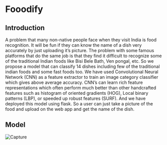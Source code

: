 # Fooodify
## Introduction
A problem that many non-native people face when they visit India is food recognition. It will be fun if they can know the name of a dish very accurately by just uploading it’s picture. The problem with some famous platforms that do the same job is that they find it difficult to recognize some of the traditional Indian foods like Bisi Bele Bath, Ven pongal, etc. So we propose a model that can classify 14 dishes including few of the traditional indian foods and some fast foods too. We have used Convolutional Neural Network (CNN) as a feature extractor to train an image category classifier which gives above average accuracy. CNN’s can learn rich feature representations which often perform much better than other handcrafted features such as histogram of oriented gradients (HOG), Local binary patterns (LBP), or speeded up robust features (SURF). And we have deployed this model using flask. So a user can just take a picture of the food and upload on the web app and get the name of the dish.

## Model 
![Capture](https://user-images.githubusercontent.com/48093400/123222157-45e67180-d4ed-11eb-9f08-d2088865ee69.JPG)

